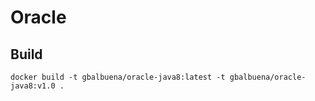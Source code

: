 # Oracle

## Build

`docker build -t gbalbuena/oracle-java8:latest -t gbalbuena/oracle-java8:v1.0 .`
